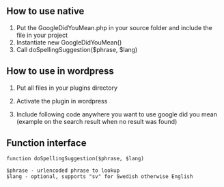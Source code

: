 ## How to use native

1. Put the GoogleDidYouMean.php in your source folder and include the file in your project
2. Instantiate new GoogleDidYouMean()
3. Call doSpellingSuggestion($phrase, $lang)

## How to use in wordpress

1. Put all files in your plugins directory
2. Activate the plugin in wordpress
3. Include following code anywhere you want to use google did you mean (example on the search result when no result was found)
	
	<?php if( function_exists('google_suggestion') ) { google_suggestion(); } ?>
	
## Function interface

	function doSpellingSuggestion($phrase, $lang)

	$phrase - urlencoded phrase to lookup
	$lang - optional, supports "sv" for Swedish otherwise English